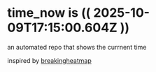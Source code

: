# time_now is (( 2025-10-09T17:15:00.604Z ))

an automated repo that shows the currnent time

inspired by [breakingheatmap](https://github.com/breakingheatmap/breakingheatmap)